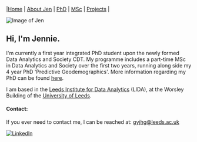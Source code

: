 |[Home](index.md)    | [About Jen](AboutJen.md) |   [PhD](PhD.md)  | [MSc](MSc.md)    | [Projects](PhD.md)  | 

![Image of Jen](https://pbs.twimg.com/profile_images/820009850897887238/HKzFRITJ_400x400.jpg)

## Hi, I'm Jennie.

I'm currently a first year integrated PhD student upon the newly formed Data Analytics and Society CDT. My programme includes a part-time MSc in Data Analytics and Society over the first two years, running along side my 4 year PhD 'Predictive Geodemographics'. More information regarding my PhD can be found [here](PhD.md). 


I am based in the [Leeds Institute for Data Analytics](www.lida.leeds.ac.uk) (LIDA), at the Worsley Building of the [University of Leeds](http://www.leeds.ac.uk/).

#### Contact: 
If you ever need to contact me, I can be reached at: [gyjhg@leeds.ac.uk](mailto:gyjhg@leeds.ac.uk)

[![LinkedIn](LinkedIn-Google-Plus-Profile-Pic-01)](https://www.linkedin.com/in/jennie-gray-039b0b88/)





